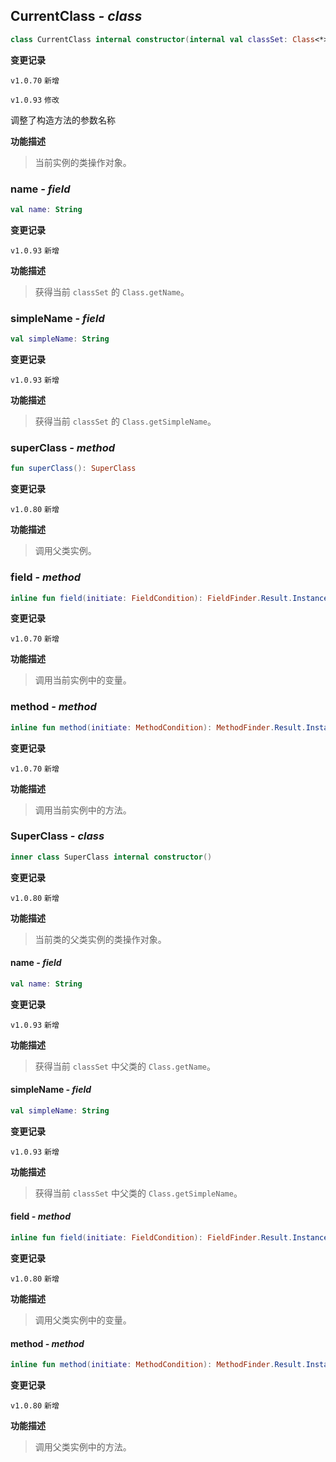 ## CurrentClass *- class*

```kotlin
class CurrentClass internal constructor(internal val classSet: Class<*>, internal val instance: Any)
```

**变更记录**

`v1.0.70` `新增`

`v1.0.93` `修改`

调整了构造方法的参数名称

**功能描述**

> 当前实例的类操作对象。

### name *- field*

```kotlin
val name: String
```

**变更记录**

`v1.0.93` `新增`

**功能描述**

> 获得当前 `classSet` 的 `Class.getName`。

### simpleName *- field*

```kotlin
val simpleName: String
```

**变更记录**

`v1.0.93` `新增`

**功能描述**

> 获得当前 `classSet` 的 `Class.getSimpleName`。

### superClass *- method*

```kotlin
fun superClass(): SuperClass
```

**变更记录**

`v1.0.80` `新增`

**功能描述**

> 调用父类实例。

### field *- method*

```kotlin
inline fun field(initiate: FieldCondition): FieldFinder.Result.Instance
```

**变更记录**

`v1.0.70` `新增`

**功能描述**

> 调用当前实例中的变量。

### method *- method*

```kotlin
inline fun method(initiate: MethodCondition): MethodFinder.Result.Instance
```

**变更记录**

`v1.0.70` `新增`

**功能描述**

> 调用当前实例中的方法。

### SuperClass *- class*

```kotlin
inner class SuperClass internal constructor()
```

**变更记录**

`v1.0.80` `新增`

**功能描述**

> 当前类的父类实例的类操作对象。

#### name *- field*

```kotlin
val name: String
```

**变更记录**

`v1.0.93` `新增`

**功能描述**

> 获得当前 `classSet` 中父类的 `Class.getName`。

#### simpleName *- field*

```kotlin
val simpleName: String
```

**变更记录**

`v1.0.93` `新增`

**功能描述**

> 获得当前 `classSet` 中父类的 `Class.getSimpleName`。

#### field *- method*

```kotlin
inline fun field(initiate: FieldCondition): FieldFinder.Result.Instance
```

**变更记录**

`v1.0.80` `新增`

**功能描述**

> 调用父类实例中的变量。

#### method *- method*

```kotlin
inline fun method(initiate: MethodCondition): MethodFinder.Result.Instance
```

**变更记录**

`v1.0.80` `新增`

**功能描述**

> 调用父类实例中的方法。